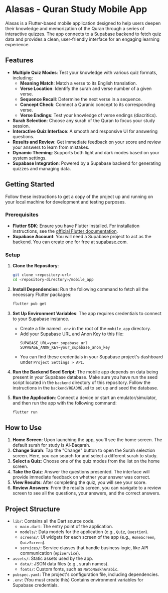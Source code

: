 # Alasas - Quran Study Mobile App

Alasas is a Flutter-based mobile application designed to help users deepen their knowledge and memorization of the Quran through a series of interactive quizzes. The app connects to a Supabase backend to fetch quiz data and provides a clean, user-friendly interface for an engaging learning experience.

## Features

- **Multiple Quiz Modes**: Test your knowledge with various quiz formats, including:
  - **Meaning Match**: Match a verse to its English translation.
  - **Verse Location**: Identify the surah and verse number of a given verse.
  - **Sequence Recall**: Determine the next verse in a sequence.
  - **Concept Check**: Connect a Quranic concept to its corresponding verse.
  - **Verse Endings**: Test your knowledge of verse endings (diacritics).
- **Surah Selection**: Choose any surah of the Quran to focus your study session.
- **Interactive Quiz Interface**: A smooth and responsive UI for answering questions.
- **Results and Review**: Get immediate feedback on your score and review your answers to learn from mistakes.
- **Dynamic Theming**: Supports both light and dark modes based on your system settings.
- **Supabase Integration**: Powered by a Supabase backend for generating quizzes and managing data.

## Getting Started

Follow these instructions to get a copy of the project up and running on your local machine for development and testing purposes.

### Prerequisites

- **Flutter SDK**: Ensure you have Flutter installed. For installation instructions, see the [official Flutter documentation](https://docs.flutter.dev/get-started/install).
- **Supabase Account**: You will need a Supabase project to act as the backend. You can create one for free at [supabase.com](https://supabase.com).

### Setup

1.  **Clone the Repository**:

    ```bash
    git clone <repository-url>
    cd <repository-directory>/mobile_app
    ```

2.  **Install Dependencies**:
    Run the following command to fetch all the necessary Flutter packages:

    ```bash
    flutter pub get
    ```

3.  **Set Up Environment Variables**:
    The app requires credentials to connect to your Supabase instance.

    - Create a file named `.env` in the root of the `mobile_app` directory.
    - Add your Supabase URL and Anon Key to this file:
      ```
      SUPABASE_URL=your_supabase_url
      SUPABASE_ANON_KEY=your_supabase_anon_key
      ```
    - You can find these credentials in your Supabase project's dashboard under `Project Settings > API`.

4.  **Run the Backend Seed Script**:
    The mobile app depends on data being present in your Supabase database. Make sure you have run the seed script located in the `backend` directory of this repository. Follow the instructions in the `backend/README.md` to set up and seed the database.

5.  **Run the Application**:
    Connect a device or start an emulator/simulator, and then run the app with the following command:
    ```bash
    flutter run
    ```

## How to Use

1.  **Home Screen**: Upon launching the app, you'll see the home screen. The default surah for study is Al-Baqarah.
2.  **Change Surah**: Tap the "Change" button to open the Surah selection screen. Here, you can search for and select a different surah to study.
3.  **Select a Quiz**: Choose one of the quiz modes from the list on the home screen.
4.  **Take the Quiz**: Answer the questions presented. The interface will provide immediate feedback on whether your answer was correct.
5.  **View Results**: After completing the quiz, you will see your score.
6.  **Review Answers**: From the results screen, you can navigate to a review screen to see all the questions, your answers, and the correct answers.

## Project Structure

- `lib/`: Contains all the Dart source code.
  - `main.dart`: The entry point of the application.
  - `models/`: Data models for the application (e.g., `Quiz`, `Question`).
  - `screens/`: UI widgets for each screen of the app (e.g., `HomeScreen`, `QuizScreen`).
  - `services/`: Service classes that handle business logic, like API communication (`ApiService`).
- `assets/`: Static assets used by the app.
  - `data/`: JSON data files (e.g., surah names).
  - `fonts/`: Custom fonts, such as `NotoNaskhArabic`.
- `pubspec.yaml`: The project's configuration file, including dependencies.
- `.env`: (You must create this) Contains environment variables for Supabase credentials.
